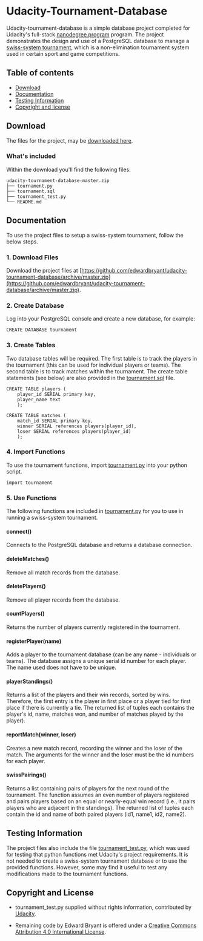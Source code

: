 # Udacity-Tournament-Database

Udacity-tournament-database is a simple database project completed for Udacity's full-stack [nanodegree program](https://www.udacity.com/nanodegree) program. The project demonstrates the design and use of a PostgreSQL database to manage a [swiss-system tournament](http://en.wikipedia.org/wiki/Swiss-system_tournament), which is a non-elimination tournament system used in certain sport and game competitions.   

## Table of contents

- [Download](#download)
- [Documentation](#documentation)
- [Testing Information](#testing-information)
- [Copyright and license](#copyright-and-license)

## Download

The files for the project, may be [downloaded here](https://github.com/edwardbryant/udacity-tournament-database/archive/master.zip).

### What's included

Within the download you'll find the following files:

```
udacity-tournament-database-master.zip
├── tournament.py
├── tournament.sql
├── tournament_test.py
└── README.md
```

## Documentation

To use the project files to setup a swiss-system tournament, follow the below steps. 

### 1. Download Files

Download the project files at [https://github.com/edwardbryant/udacity-tournament-database/archive/master.zip](https://github.com/edwardbryant/udacity-tournament-database/archive/master.zip).

### 2. Create Database

Log into your PostgreSQL console and create a new database, for example:


```
CREATE DATABASE tournament 

```

### 3. Create Tables 

Two database tables will be required. The first table is to track the players in the tournament (this can be used for individual players or teams). The second table is to track matches within the tournament. The create table statements (see below) are also provided in the [tournament.sql](https://github.com/edwardbryant/udacity-tournament-database/blob/master/tournament.sql) file.

```
CREATE TABLE players (
    player_id SERIAL primary key, 
    player_name text
    );

CREATE TABLE matches (
    match_id SERIAL primary key, 
    winner SERIAL references players(player_id), 
    loser SERIAL references players(player_id)
    );
```

### 4. Import Functions

To use the tournament functions, import [tournament.py](https://github.com/edwardbryant/udacity-tournament-database/blob/master/tournament.py) into your python script.

```
import tournament

```

### 5. Use Functions 

The following functions are included in [tournament.py](https://github.com/edwardbryant/udacity-tournament-database/blob/master/tournament.py) for you to use in running a swiss-system tournament.

#### connect()
Connects to the PostgreSQL database and returns a database connection.

#### deleteMatches()
Remove all match records from the database.

#### deletePlayers()
Remove all player records from the database.

#### countPlayers()
Returns the number of players currently registered in the tournament.

#### registerPlayer(name)
Adds a player to the tournament database (can be any name - individuals or teams). The database assigns a unique serial id number for each player. The name used does not have to be unique.

#### playerStandings()
Returns a list of the players and their win records, sorted by wins. Therefore, the first entry is the player in first place or a player tied for first place if there is currently a tie. The returned list of tuples each contains the player's id, name, matches won, and number of matches played by the player).

#### reportMatch(winner, loser)
Creates a new match record, recording the winner and the loser of the match. The arguments for the winner and the loser must be the id numbers for each player.  

#### swissPairings()
Returns a list containing pairs of players for the next round of the tournament. The function assumes an even number of players registered and pairs players based on an equal or nearly-equal win record (i.e., it pairs players who are adjacent in the standings). The returned list of tuples each contain the id and name of both paired players (id1, name1, id2, name2).

## Testing Information

The project files also include the file [tournament_test.py](https://github.com/edwardbryant/udacity-tournament-database/blob/master/tournament_test.py), which was used for testing that python functions met Udacity's project requirements. It is not needed to create a swiss-system tournament database or to use the provided functions. However, some may find it useful to test any modifications made to the tournament functions. 

## Copyright and License

- tournament_test.py supplied without rights information, contributed by [Udacity](http://www.udacity.com).

- Remaining code by Edward Bryant is offered under a [Creative Commons Attribution 4.0 International License](http://creativecommons.org/licenses/by/4.0/).
